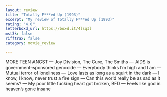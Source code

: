 ```yaml
---
layout: review
title: "Totally F***ed Up (1993)"
excerpt: "My review of Totally F***ed Up (1993)"
rating: "4.0"
letterboxd_url: https://boxd.it/4lsqIl
mst3k: false
rifftrax: false
category: movie_review

---
```


MORE TEEN ANGST — Joy Division, The Cure, The Smiths — AIDS is government-sponsored genocide — Everybody thinks I’m high and I am — Mutual terror of loneliness  — Love lasts as long as a squirt in the dark — I know, I know, never trust a fire sign — Can this world really be as sad as it seems? — My poor little fucking heart got broken, BFD — Feels like god in heaven’s gone insane